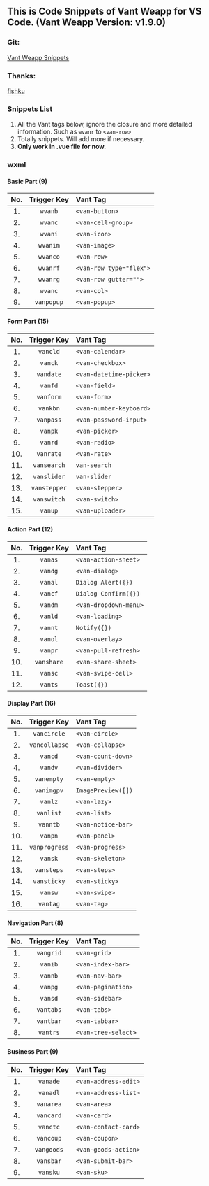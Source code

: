 ## This is Code Snippets of Vant Weapp for VS Code. (Vant Weapp Version: v1.9.0)
### Git: 
[Vant Weapp Snippets](https://github.com/sannyzeng/vant-weapp-snippets) 

### Thanks: 
[fishku](https://github.com/yhsy/vant-snippets)

### Snippets List
1. All the Vant tags below, ignore the closure and more detailed information. Such as `wvanr` to `<van-row>`
2. Totally  snippets. Will add more if necessary.
3. **Only work in .vue file for now.**

### wxml
#### Basic Part (9)
|  No.  | Trigger&nbsp;Key | Vant Tag                |
| :---: | :--------------: | :---------------------- |
|  1.   |    `wvanb`        | `<van-button>`         |
|  2.   |    `wvanc`        | `<van-cell-group>`     |
|  3.   |    `wvani`        | `<van-icon>`           |
|  4.   |    `wvanim`       | `<van-image>`           |
|  5.   |    `wvanco`        | `<van-row>`             |
|  6.   |    `wvanrf`       | `<van-row type="flex">` |
|  7.   |    `wvanrg`       | `<van-row gutter="">`   |
|  8.   |    `wvanc`        | `<van-col>`             |
|  9.   |    `vanpopup`    | `<van-popup>`           |

#### Form Part (15)

|  No.  | Trigger&nbsp;Key | Vant Tag                |
| :---: | :--------------: | :---------------------- |
|  1.   |    `vancld`      | `<van-calendar>`        |
|  2.   |    `vanck`       | `<van-checkbox>`        |
|  3.   |    `vandate`     | `<van-datetime-picker>` |
|  4.   |    `vanfd`       | `<van-field>`           |
|  5.   |    `vanform`     | `<van-form>`            |
|  6.   |    `vankbn`      | `<van-number-keyboard>` |
|  7.   |    `vanpass`     | `<van-password-input>`  |
|  8.   |    `vanpk`       | `<van-picker>`          |
|  9.   |    `vanrd`       | `<van-radio>`           |
|  10.  |    `vanrate`     | `<van-rate>`            |
|  11.  |    `vansearch`   | `van-search`            |
|  12.  |    `vanslider`   | `van-slider`            |
|  13.  |    `vanstepper`  | `<van-stepper>`         |
|  14.  |    `vanswitch`   | `<van-switch>`          |
|  15.  |    `vanup`       | `<van-uploader>`        |


#### Action Part (12)


|  No.  | Trigger Key | Vant Tag              |
| :---: | :---------: | :-------------------- |
|  1.   |   `vanas`   | `<van-action-sheet>`  |
|  2.   |   `vandg`   | `<van-dialog>`        |
|  3.   |   `vanal`   | `Dialog Alert({})`    |
|  4.   |   `vancf`   | `Dialog Confirm({})`  |
|  5.   |   `vandm`   | `<van-dropdown-menu>` |
|  6.   |   `vanld`   | `<van-loading>`       |
|  7.   |   `vannt`   | `Notify({})`          |
|  8.   |   `vanol`   | `<van-overlay>`       |
|  9.   |   `vanpr`   | `<van-pull-refresh>`  |
|  10.  |   `vanshare`| `<van-share-sheet>`   |
|  11.  |   `vansc`   | `<van-swipe-cell>`    |
|  12.  |   `vants`   | `Toast({})`           |


#### Display Part (16)

|  No.  |  Trigger Key  | Vant Tag           |
| :---: | :-----------: | :----------------- |
|  1.   | `vancircle`   | `<van-circle>`     |
|  2.   | `vancollapse` | `<van-collapse>`   |
|  3.   | `vancd`       | `<van-count-down>` |
|  4.   | `vandv`       | `<van-divider>`    |
|  5.   | `vanempty`    | `<van-empty>`      |
|  6.   | `vanimgpv`    | `ImagePreview([])` |
|  7.   | `vanlz`       | `<van-lazy>`       |
|  8.   | `vanlist`     | `<van-list>`       |
|  9.   | `vanntb`      | `<van-notice-bar>` |
|  10.  | `vanpn`       | `<van-panel>`      |
|  11.  | `vanprogress` | `<van-progress>`   |
|  12.  | `vansk`       | `<van-skeleton>`   |
|  13.  | `vansteps`    | `<van-steps>`      |
|  14.  | `vansticky`   | `<van-sticky>`     |
|  15.  | `vansw`       | `<van-swipe>`      |
|  16.  | `vantag`      | `<van-tag>`        |


#### Navigation Part (8)

|  No.  | Trigger Key | Vant Tag            |
| :---: | :---------: | :------------------ |
|  1.   |  `vangrid`  | `<van-grid>`        |
|  2.   |  `vanib`    | `<van-index-bar>`   |
|  3.   |  `vannb`    | `<van-nav-bar>`     |
|  4.   |  `vanpg`    | `<van-pagination>`  |
|  5.   |  `vansd`    | `<van-sidebar>`     |
|  6.   |  `vantabs`  | `<van-tabs>`        |
|  7.   |  `vantbar`  | `<van-tabbar>`      |
|  8.   |  `vantrs`   | `<van-tree-select>` |

#### Business Part (9)
|  No.  | Trigger Key | Vant Tag             |
| :---: | :---------: | :------------------- |
|  1.   |  `vanade`   | `<van-address-edit>` |
|  2.   |  `vanadl`   | `<van-address-list>` |
|  3.   |  `vanarea`  | `<van-area>`         |
|  4.   |  `vancard`  | `<van-card>`         |
|  5.   |  `vanctc`   | `<van-contact-card>` |
|  6.   |  `vancoup`  | `<van-coupon>`       |
|  7.   |  `vangoods` | `<van-goods-action>` |
|  8.   |  `vansbar`  | `<van-submit-bar>`   |
|  9.   |  `vansku`   | `<van-sku>`          |

